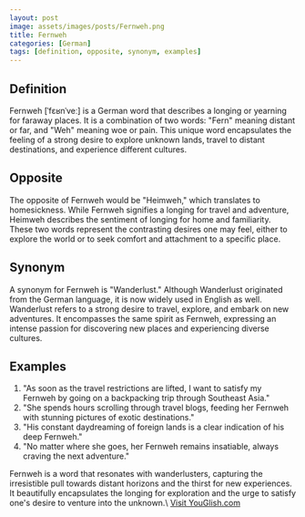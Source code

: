 ```yaml
---
layout: post
image: assets/images/posts/Fernweh.png
title: Fernweh
categories: [German]
tags: [definition, opposite, synonym, examples]
---
```


## Definition
Fernweh [ˈfɛʁnˈveː] is a German word that describes a longing or yearning for faraway places. It is a combination of two words: "Fern" meaning distant or far, and "Weh" meaning woe or pain. This unique word encapsulates the feeling of a strong desire to explore unknown lands, travel to distant destinations, and experience different cultures.

## Opposite
The opposite of Fernweh would be "Heimweh," which translates to homesickness. While Fernweh signifies a longing for travel and adventure, Heimweh describes the sentiment of longing for home and familiarity. These two words represent the contrasting desires one may feel, either to explore the world or to seek comfort and attachment to a specific place.

## Synonym
A synonym for Fernweh is "Wanderlust." Although Wanderlust originated from the German language, it is now widely used in English as well. Wanderlust refers to a strong desire to travel, explore, and embark on new adventures. It encompasses the same spirit as Fernweh, expressing an intense passion for discovering new places and experiencing diverse cultures.

## Examples
1. "As soon as the travel restrictions are lifted, I want to satisfy my Fernweh by going on a backpacking trip through Southeast Asia."
2. "She spends hours scrolling through travel blogs, feeding her Fernweh with stunning pictures of exotic destinations."
3. "His constant daydreaming of foreign lands is a clear indication of his deep Fernweh."
4. "No matter where she goes, her Fernweh remains insatiable, always craving the next adventure."

Fernweh is a word that resonates with wanderlusters, capturing the irresistible pull towards distant horizons and the thirst for new experiences. It beautifully encapsulates the longing for exploration and the urge to satisfy one's desire to venture into the unknown.\ <a id="yg-widget-0" class="youglish-widget" data-query="Fernweh" data-lang="german" data-components="8412" data-auto-start="0" data-bkg-color="theme_light" data-title="How%20to%20pronounce%20Fernweh%20in%20German"  rel="nofollow" href="https://youglish.com">Visit YouGlish.com</a><script async src="https://youglish.com/public/emb/widget.js" charset="utf-8"></script>